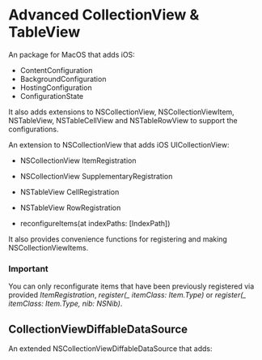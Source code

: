 # Advanced CollectionView & TableView

An package for MacOS that adds iOS:
- ContentConfiguration
- BackgroundConfiguration
- HostingConfiguration
- ConfigurationState

It also adds extensions to NSCollectionView, NSCollectionViewItem, NSTableView, NSTableCellView and NSTableRowView to support the configurations.


An extension to NSCollectionView that adds iOS UICollectionView:
- NSCollectionView ItemRegistration
- NSCollectionView SupplementaryRegistration

- NSTableView CellRegistration
- NSTableView RowRegistration
- reconfigureItems(at indexPaths: [IndexPath])

It also provides convenience functions for registering and making NSCollectionViewItems.

### Important
You can only reconfigurate items that have been previously registered via provided *ItemRegistration*, *register(_ itemClass: Item.Type)* or *register(_ itemClass: Item.Type, nib: NSNib)*.

## CollectionViewDiffableDataSource
An extended NSCollectionViewDiffableDataSource that adds:

